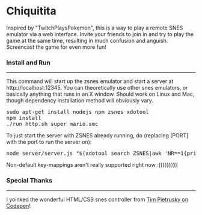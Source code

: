 <h1>Chiquitita</h1>

Inspired by "TwitchPlaysPokemon", this is a way to play a remote SNES emulator via a web interface. Invite your friends to join in and try to play the game at the same time, resulting in much confusion and anguish. Screencast the game for even more fun!


<h3>Install and Run</h3>
<hr />

This command will start up the zsnes emulator and start a server at http://localhost:12345. You can theoretically use other snes emulators, or basically anything that runs in an X window. Should work on Linux and Mac, though dependency installation method will obviously vary.

<pre>
sudo apt-get install nodejs npm zsnes xdotool
npm install
./run_http.sh super_mario.smc
</pre>

To just start the server with ZSNES already running, do (replacing [PORT] with the port to run the server on):

<pre>node server/server.js "$(xdotool search ZSNES|awk 'NR==1{print $1}')" [PORT] http</pre>

Non-default key-mappings aren't really supported right now :((((((((((


<h3>Special Thanks</h3>
<hr />

I yoinked the wonderful HTML/CSS snes controller from <a href="http://codepen.io/TimPietrusky/pen/oJIcy">Tim Pietrusky on Codepen</a>!
